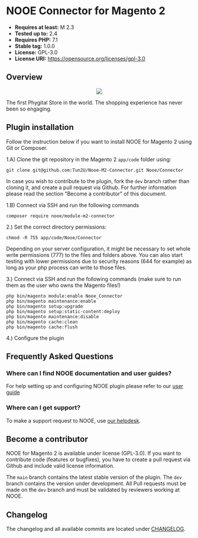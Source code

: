 # NOOE Connector for Magento 2

- **Requires at least:** M 2.3
- **Tested up to:** 2.4
- **Requires PHP:** 7.1
- **Stable tag:** 1.0.0
- **License:** GPL-3.0
- **License URI:** https://opensource.org/licenses/gpl-3.0

## Overview

<p align="center">
  <img src="https://nooestores.com/assets/images/visore.png">
</p>

The first Phygital Store in the world. The shopping experience has never been so engaging.

## Plugin installation

Follow the instruction below if you want to install NOOE for Magento 2 using Git or Composer.

1.A) Clone the git repository in the Magento 2 `app/code` folder using:

    git clone git@github.com:Tun2U/Nooe-M2-Connector.git Nooe/Connector

In case you wish to contribute to the plugin, fork the `dev` branch rather than cloning it, and create a pull request via Github. For further information please read the section "Become a contributor" of this document.

1.B) Connect via SSH and run the following commands

    composer require nooe/module-m2-connector

2.) Set the correct directory permissions:

    chmod -R 755 app/code/Nooe/Connector

Depending on your server configuration, it might be necessary to set whole write permissions (777) to the files and folders above.
You can also start testing with lower permissions due to security reasons (644 for example) as long as your php process can write to those files.

3.) Connect via SSH and run the following commands (make sure to run them as the user who owns the Magento files!)

    php bin/magento module:enable Nooe_Connector
    php bin/magento maintenance:enable
    php bin/magento setup:upgrade
    php bin/magento setup:static-content:deploy
    php bin/magento maintenance:disable
    php bin/magento cache:clean
    php bin/magento cache:flush

4.) Configure the plugin

## Frequently Asked Questions

### Where can I find NOOE documentation and user guides?

For help setting up and configuring NOOE plugin please refer to our [user guide](https://www.nooestores.com)

### Where can I get support?

To make a support request to NOOE, use [our helpdesk](https://www.nooestores.com).

## Become a contributor

NOOE for Magento 2 is available under license (GPL-3.0). If you want to contribute code (features or bugfixes), you have to create a pull request via Github and include valid license information.

The `main` branch contains the latest stable version of the plugin. The `dev` branch contains the version under development.
All Pull requests must be made on the `dev` branch and must be validated by reviewers working at NOOE.

## Changelog

The changelog and all available commits are located under [CHANGELOG](CHANGELOG).
